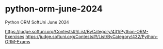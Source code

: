 # python-orm-june-2024
Python ORM SoftUni June 2024

https://judge.softuni.org/Contests#!/List/ByCategory/431/Python-ORM-Exercises
https://judge.softuni.org/Contests#!/List/ByCategory/432/Python-ORM-Exams
